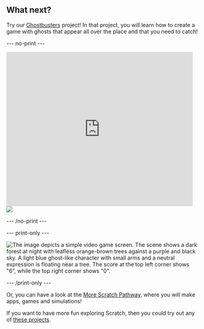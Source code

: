 ## What next?

Try our [Ghostbusters](https://projects.raspberrypi.org/en/projects/ghostbusters?utm_source=pathway&utm_medium=whatnext&utm_campaign=projects) project! In that project, you will learn how to create a game with ghosts that appear all over the place and that you need to catch!

--- no-print ---

<div class="scratch-preview">
  <iframe allowtransparency="true" width="485" height="402" src="https://scratch.mit.edu/projects/embed/276874679/?autostart=false" frameborder="0" scrolling="no"></iframe>
  <img src="images/ghostbusters-static.png">
</div>

--- /no-print ---

--- print-only ---

![The image depicts a simple video game screen. The scene shows a dark forest at night with leafless orange-brown trees against a purple and black sky. A light blue ghost-like character with small arms and a neutral expression is floating near a tree. The score at the top left corner shows "6", while the top right corner shows "0".](images/ghostbusters-static.png)

--- /print-only ---

Or, you can have a look at the [More Scratch Pathway](https://projects.raspberrypi.org/en/pathways/more-scratch), where you will make apps, games and simulations!

If you want to have more fun exploring Scratch, then you could try out any of [these projects](https://projects.raspberrypi.org/en/projects?software%5B%5D=scratch).
